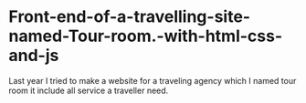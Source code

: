 # Front-end-of-a-travelling-site-named-Tour-room.-with-html-css-and-js
Last year I tried to make a website for a traveling agency which I named tour room it include all service a traveller need.
